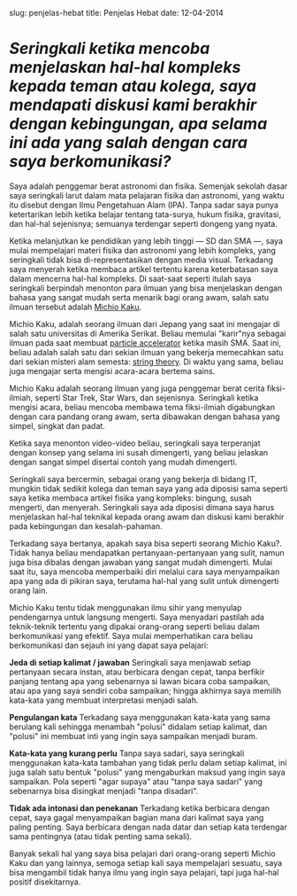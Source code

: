slug: penjelas-hebat
title: Penjelas Hebat
date: 12-04-2014

# _Seringkali ketika mencoba menjelaskan hal-hal kompleks kepada teman atau kolega, saya mendapati diskusi kami berakhir dengan kebingungan, apa selama ini ada yang salah dengan cara saya berkomunikasi?_

Saya adalah penggemar berat astronomi dan fisika. Semenjak sekolah dasar saya seringkali larut dalam mata pelajaran fisika dan astronomi, yang waktu itu disebut dengan Ilmu Pengetahuan Alam (IPA). Tanpa sadar saya punya ketertarikan lebih ketika belajar tentang tata-surya, hukum fisika, gravitasi, dan hal-hal sejenisnya; semuanya terdengar seperti dongeng yang nyata.

Ketika melanjutkan ke pendidikan yang lebih tinggi — SD dan SMA —, saya mulai mempelajari materi fisika dan astronomi yang lebih kompleks, yang seringkali tidak bisa di-representasikan dengan media visual. Terkadang saya menyerah ketika membaca artikel tertentu karena keterbatasan saya dalam mencerna hal-hal kompleks. Di saat-saat seperti itulah saya seringkali berpindah menonton para ilmuan yang bisa menjelaskan dengan bahasa yang sangat mudah serta menarik bagi orang awam, salah satu ilmuan tersebut adalah [Michio Kaku](https://www.google.com/url?sa=t&rct=j&q=&esrc=s&source=web&cd=1&cad=rja&uact=8&ved=0CCoQFjAA&url=http%3A%2F%2Fen.wikipedia.org%2Fwiki%2FMichio_Kaku&ei=CxtIU-XPJMP08QWLxYLoCg&usg=AFQjCNGwgVjYtLf6zjoPpiZ8Q31ec1Hd8Q&sig2=fohRMP-tMzCLMagAMANbGw&bvm=bv.64542518,d.dGc).

Michio Kaku, adalah seorang ilmuan dari Jepang yang saat ini mengajar di salah satu universitas di Amerika Serikat. Beliau memulai "karir"nya sebagai ilmuan pada saat membuat [particle accelerator](http://en.wikipedia.org/wiki/Particle_accelerator) ketika masih SMA. Saat ini, beliau adalah salah satu dari sekian ilmuan yang bekerja memecahkan satu dari sekian misteri alam semesta: [string theory](http://en.wikipedia.org/wiki/String_theory). Di waktu yang sama, beliau juga mengajar serta mengisi acara-acara bertema sains.

Michio Kaku adalah seorang ilmuan yang juga penggemar berat cerita fiksi-ilmiah, seperti Star Trek, Star Wars, dan sejenisnya. Seringkali ketika mengisi acara, beliau mencoba membawa tema fiksi-ilmiah digabungkan dengan cara pandang orang awam, serta dibawakan dengan bahasa yang simpel, singkat dan padat.

Ketika saya menonton video-video beliau, seringkali saya terperanjat dengan konsep yang selama ini susah dimengerti, yang beliau jelaskan dengan sangat simpel disertai contoh yang mudah dimengerti.

Seringkali saya bercermin, sebagai orang yang bekerja di bidang IT, mungkin tidak sedikit kolega dan teman saya yang ada diposisi sama seperti saya ketika membaca artikel fisika yang kompleks: bingung, susah mengerti, dan menyerah. Seringkali saya ada diposisi dimana saya harus menjelaskan hal-hal teknikal kepada orang awam dan diskusi kami berakhir pada kebingungan dan kesalah-pahaman.

Terkadang saya bertanya, apakah saya bisa seperti seorang Michio Kaku?. Tidak hanya beliau mendapatkan pertanyaan-pertanyaan yang sulit, namun juga bisa dibalas dengan jawaban yang sangat mudah dimengerti. Mulai saat itu, saya mencoba memperbaiki diri melalui cara saya menyampaikan apa yang ada di pikiran saya, terutama hal-hal yang sulit untuk dimengerti orang lain.

Michio Kaku tentu tidak menggunakan ilmu sihir yang menyulap pendengarnya untuk langsung mengerti. Saya menyadari pastilah ada teknik-teknik tertentu yang dipakai orang-orang seperti beliau dalam berkomunikasi yang efektif. Saya mulai memperhatikan cara beliau berkomunikasi dan sejauh ini yang dapat saya pelajari:

**Jeda di setiap kalimat / jawaban**
Seringkali saya menjawab setiap pertanyaan secara instan, atau berbicara dengan cepat, tanpa berfikir panjang tentang apa yang sebenarnya si lawan bicara coba sampaikan, atau apa yang saya sendiri coba sampaikan; hingga akhirnya saya memilih kata-kata yang membuat interpretasi menjadi salah.

**Pengulangan kata**
Terkadang saya menggunakan kata-kata yang sama berulang kali sehingga menambah "polusi" didalam setiap kalimat, dan "polusi" ini membuat inti yang ingin saya sampaikan menjadi buram.

**Kata-kata yang kurang perlu**
Tanpa saya sadari, saya seringkali menggunakan kata-kata tambahan yang tidak perlu dalam setiap kalimat, ini juga salah satu bentuk "polusi" yang mengaburkan maksud yang ingin saya sampaikan. Pola seperti "agar supaya" atau "tanpa saya sadari" yang sebenarnya bisa disingkat menjadi "tanpa disadari".

**Tidak ada intonasi dan penekanan**
Terkadang ketika berbicara dengan cepat, saya gagal menyampaikan bagian mana dari kalimat saya yang paling penting. Saya berbicara dengan nada datar dan setiap kata terdengar sama pentingnya (atau tidak penting sama sekali).

Banyak sekali hal yang saya bisa pelajari dari orang-orang seperti Michio Kaku dan yang lainnya, semoga setiap kali saya mempelajari sesuatu, saya bisa mengambil tidak hanya ilmu yang ingin saya pelajari, tapi juga hal-hal positif disekitarnya.